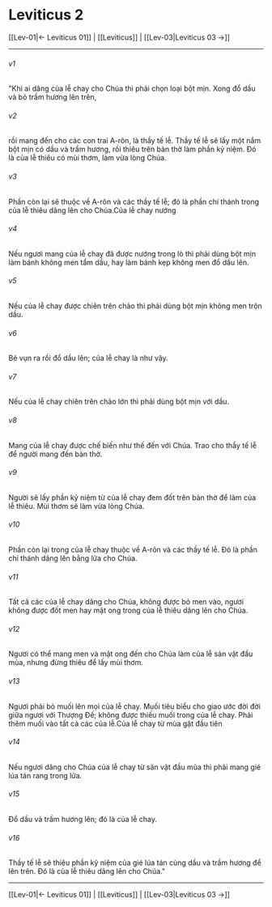 # Leviticus 2

[[Lev-01|← Leviticus 01]] | [[Leviticus]] | [[Lev-03|Leviticus 03 →]]
***



###### v1 
"Khi ai dâng của lễ chay cho Chúa thì phải chọn loại bột mịn. Xong đổ dầu và bỏ trầm hương lên trên, 

###### v2 
rồi mang đến cho các con trai A-rôn, là thầy tế lễ. Thầy tế lễ sẽ lấy một nắm bột mịn có dầu và trầm hương, rồi thiêu trên bàn thờ làm phần kỷ niệm. Đó là của lễ thiêu có mùi thơm, làm vừa lòng Chúa. 

###### v3 
Phần còn lại sẽ thuộc về A-rôn và các thầy tế lễ; đó là phần chí thánh trong của lễ thiêu dâng lên cho Chúa.Của lễ chay nướng 

###### v4 
Nếu ngươi mang của lễ chay đã được nướng trong lò thì phải dùng bột mịn làm bánh không men tẩm dầu, hay làm bánh kẹp không men đổ dầu lên. 

###### v5 
Nếu của lễ chay được chiên trên chảo thì phải dùng bột mịn không men trộn dầu. 

###### v6 
Bẻ vụn ra rồi đổ dầu lên; của lễ chay là như vậy. 

###### v7 
Nếu của lễ chay chiên trên chảo lớn thì phải dùng bột mịn với dầu. 

###### v8 
Mang của lễ chay được chế biến như thế đến với Chúa. Trao cho thầy tế lễ để người mang đến bàn thờ. 

###### v9 
Người sẽ lấy phần kỷ niệm từ của lễ chay đem đốt trên bàn thờ để làm của lễ thiêu. Mùi thơm sẽ làm vừa lòng Chúa. 

###### v10 
Phần còn lại trong của lễ chay thuộc về A-rôn và các thầy tế lễ. Đó là phần chí thánh dâng lên bằng lửa cho Chúa. 

###### v11 
Tất cả các của lễ chay dâng cho Chúa, không được bỏ men vào, ngươi không được đốt men hay mật ong trong của lễ thiêu dâng lên cho Chúa. 

###### v12 
Ngươi có thể mang men và mật ong đến cho Chúa làm của lễ sản vật đầu mùa, nhưng đừng thiêu để lấy mùi thơm. 

###### v13 
Ngươi phải bỏ muối lên mọi của lễ chay. Muối tiêu biểu cho giao ước đời đời giữa ngươi với Thượng Đế; không được thiếu muối trong của lễ chay. Phải thêm muối vào tất cả các của lễ.Của lễ chay từ mùa gặt đầu tiên 

###### v14 
Nếu ngươi dâng cho Chúa của lễ chay từ sản vật đầu mùa thì phải mang gié lúa tán rang trong lửa. 

###### v15 
Đổ dầu và trầm hương lên; đó là của lễ chay. 

###### v16 
Thầy tế lễ sẽ thiêu phần kỷ niệm của gié lúa tán cùng dầu và trầm hương để lên trên. Đó là của lễ thiêu dâng lên cho Chúa."

***
[[Lev-01|← Leviticus 01]] | [[Leviticus]] | [[Lev-03|Leviticus 03 →]]
